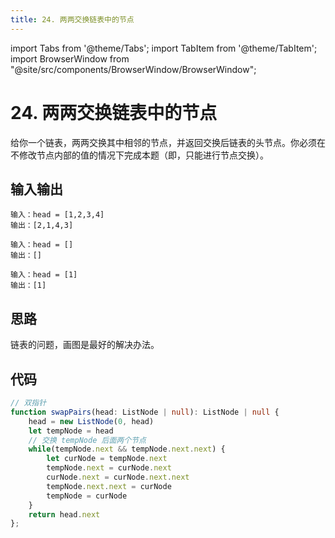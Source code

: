 ```yaml
---
title: 24. 两两交换链表中的节点
---
```


import Tabs from '@theme/Tabs';
import TabItem from '@theme/TabItem';
import BrowserWindow from "@site/src/components/BrowserWindow/BrowserWindow";

# 24. 两两交换链表中的节点

<BrowserWindow url='https://leetcode-cn.com/problems/swap-nodes-in-pairs/'>

  给你一个链表，两两交换其中相邻的节点，并返回交换后链表的头节点。你必须在不修改节点内部的值的情况下完成本题（即，只能进行节点交换）。

</BrowserWindow>

## 输入输出

<Tabs groupId="solutions">
  <TabItem value="example1" label="示例1">

    输入：head = [1,2,3,4]
    输出：[2,1,4,3]

  </TabItem>
  <TabItem value="example2" label="示例2">

    输入：head = []
    输出：[]

  </TabItem>
  <TabItem value="example3" label="示例3">

    输入：head = [1]
    输出：[1]

  </TabItem>
</Tabs>

## 思路

链表的问题，画图是最好的解决办法。

## 代码

<Tabs groupId="solutions">
  <TabItem value="ts" label="TypeScript">

```ts
// 双指针
function swapPairs(head: ListNode | null): ListNode | null {
    head = new ListNode(0, head)
    let tempNode = head
    // 交换 tempNode 后面两个节点
    while(tempNode.next && tempNode.next.next) {
        let curNode = tempNode.next
        tempNode.next = curNode.next
        curNode.next = curNode.next.next
        tempNode.next.next = curNode
        tempNode = curNode
    }
    return head.next
};
```

  </TabItem>
</Tabs>